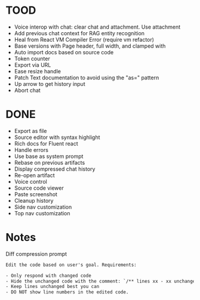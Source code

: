 # TOOD

- Voice interop with chat: clear chat and attachment. Use attachment
- Add previous chat context for RAG entity recognition
- Heal from React VM Compiler Error (require vm refactor)
- Base versions with Page header, full width, and clamped with
- Auto import docs based on source code
- Token counter
- Export via URL
- Ease resize handle
- Patch Text documentation to avoid using the "as=" pattern
- Up arrow to get history input
- Abort chat

# DONE

- Export as file
- Source editor with syntax highlight
- Rich docs for Fluent react
- Handle errors
- Use base as system prompt
- Rebase on previous artifacts
- Display compressed chat history
- Re-open artifact
- Voice control
- Source code viewer
- Paste screenshot
- Cleanup history
- Side nav customization
- Top nav customization

# Notes

Diff compression prompt

```txt
Edit the code based on user's goal. Requirements:

- Only respond with changed code
- Hide the unchanged code with the comment: `/** lines xx - xx unchanged */`
- Keep lines unchanged best you can
- DO NOT show line numbers in the edited code.
```
